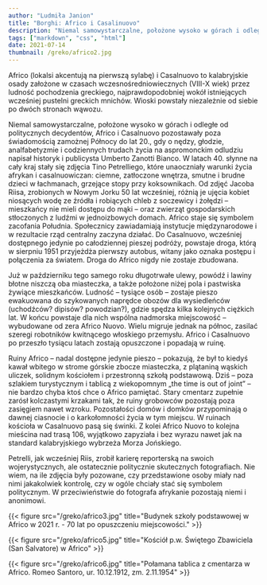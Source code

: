 ```yaml
---
author: "Ludmiła Janion"
title: "Borghi: Africo i Casalinuovo"
description: "Niemal samowystarczalne, położone wysoko w górach i odległe od politycznych decydentów, Africo i Casalnuovo pozostawały poza świadomością zamożnej Północy do lat 20., gdy o nędzy, głodzie, analfabetyzmie i codziennych trudach życia na aspromonckim odludziu napisał historyk i publicysta Umberto Zanotti Bianco."
tags: ["markdown", "css", "html"]
date: 2021-07-14
thumbnail: /greko/africo2.jpg
---
```


Africo (lokalsi akcentują na pierwszą sylabę) i Casalnuovo to kalabryjskie osady założone w czasach wczesnośredniowiecznych (VIII-X wiek) przez ludność pochodzenia greckiego, najprawdopodobniej wokół istniejących wcześniej pustelni greckich mnichów. Wioski powstały niezależnie od siebie po dwóch stronach wąwozu. 

Niemal samowystarczalne, położone wysoko w górach i odległe od politycznych decydentów, Africo i Casalnuovo pozostawały poza świadomością zamożnej Północy do lat 20., gdy o nędzy, głodzie, analfabetyzmie i codziennych trudach życia na aspromonckim odludziu napisał historyk i publicysta Umberto Zanotti Bianco. W latach 40. słynne na cały kraj stały się zdjęcia Tino Petrelliego, które unaoczniały warunki życia afrykan i casalnuowiczan: ciemne, zatłoczone wnętrza, smutne i brudne dzieci w łachmanach, grzejące stopy przy koksownikach. Od zdjęć Jacoba Riisa, zrobionych w Nowym Jorku 50 lat wcześniej, różnią je ujęcia kobiet niosących wodę ze źródła i robiących chleb z soczewicy i żołędzi – mieszkańcy nie mieli dostępu do mąki – oraz zwierząt gospodarskich stłoczonych z ludźmi w jednoizbowych domach. Africo staje się symbolem zacofania Południa. Społecznicy zawiadamiają instytucje międzynarodowe i w rezultacie rząd centralny zaczyna działać. Do Casalnuovo, wcześniej dostępnego jedynie po całodziennej pieszej podróży, powstaje droga, którą w sierpniu 1951 przyjeżdża pierwszy autobus, witany jako oznaka postępu i połączenia za światem. Droga do Africo nigdy nie zostaje zbudowana.

Już w październiku tego samego roku długotrwałe ulewy, powódź i lawiny błotne niszczą oba miasteczka, a także położone niżej pola i pastwiska żywiące mieszkańców. Ludność – tysiące osób – zostaje pieszo ewakuowana do szykowanych naprędce obozów dla wysiedleńców (uchodźców? dipisów? powodzian?), gdzie spędza kilka kolejnych ciężkich lat. W końcu powstaje dla nich wspólna nadmorska miejscowość – wybudowane od zera Africo Nuovo. Wielu migruje jednak na północ, zasilać szeregi robotników kwitnącego włoskiego przemysłu. Africo i Casalnuovo po przeszło tysiącu latach zostają opuszczone i popadają w ruinę. 

Ruiny Africo – nadal dostępne jedynie pieszo – pokazują, że był to kiedyś kawał wbitego w strome górskie zbocze miasteczka, z plątaniną wąskich uliczek, solidnym kościołem i przestronną szkołą podstawową. Dziś – poza szlakiem turystycznym i tablicą z wiekopomnym „the time is out of joint” – nie bardzo chyba ktoś chce o Africo pamiętać. Stary cmentarz zupełnie zarósł kolczastymi krzakami tak, że ruiny grobowców pozostają poza zasięgiem nawet wzroku. Pozostałości domów i domków przypominają o dawnej ciasnocie i o karkołomności życia w tym miejscu. W ruinach kościoła w Casalnuovo pasą się świnki. Z kolei Africo Nuovo to kolejna mieścina nad trasą 106, wyjątkowo zapyziała i bez wyrazu nawet jak na standard kalabryjskiego wybrzeża Morza Jońskiego. 

Petrelli, jak wcześniej Riis, zrobił karierę reporterską na swoich wojerystycznych, ale ostatecznie politycznie skutecznych fotografiach. Nie wiem, na ile zdjęcia były pozowane, czy przedstawione osoby miały nad nimi jakakolwiek kontrolę, czy w ogóle chciały stać się symbolem politycznym. W przeciwieństwie do fotografa afrykanie pozostają niemi i anonimowi.

{{< figure src="/greko/africo3.jpg" title="Budynek szkoły podstawowej w Africo w 2021 r. - 70 lat po opuszczeniu miejscowości." >}}

{{< figure src="/greko/africo5.jpg" title="Kościół p.w. Świętego Zbawiciela (San Salvatore) w Africo" >}}

{{< figure src="/greko/africo6.jpg" title="Połamana tablica z cmentarza w Africo. Romeo Santoro, ur. 10.12.1912, zm. 2.11.1954" >}}
